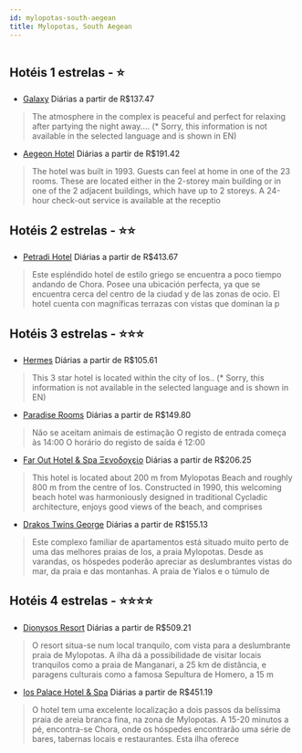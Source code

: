 ```yaml
---
id: mylopotas-south-aegean
title: Mylopotas, South Aegean
---
```


<center><img src="http://content.totalstay.com/Content/DataObjects/ThirdPartyProperty/Image/ext957/image_956357_19285325.jpg" alt="" /></center>


## Hotéis 1 estrelas - ⭐️

-    [Galaxy](https://www.hurb.com/hoteis/mylopotas/galaxy-JNP-JP359174?cmp=18055) Diárias a partir de R$137.47
   > The atmosphere in the complex is peaceful and perfect for relaxing after partying the night away.... (* Sorry, this information is not available in the selected language and is shown in EN) 
-    [Aegeon Hotel](https://www.hurb.com/hoteis/mylopotas/aegeon-hotel-JNP-JP992140?cmp=18055) Diárias a partir de R$191.42
   > The hotel was built in 1993. Guests can feel at home in one of the 23 rooms. These are located either in the 2-storey main building or in one of the 2 adjacent buildings, which have up to 2 storeys. A 24-hour check-out service is available at the receptio

## Hotéis 2 estrelas - ⭐️⭐️

-    [Petradi Hotel](https://www.hurb.com/hoteis/mylopotas/petradi-hotel-JNP-JP387506?cmp=18055) Diárias a partir de R$413.67
   > Este espléndido hotel de estilo griego se encuentra a poco tiempo andando de Chora. Posee una ubicación perfecta, ya que se encuentra cerca del centro de la ciudad y de las zonas de ocio. El hotel cuenta con magníficas terrazas con vistas que dominan la p

## Hotéis 3 estrelas - ⭐️⭐️⭐️

-    [Hermes](https://www.hurb.com/hoteis/mylopotas/hermes-JNP-JP027067?cmp=18055) Diárias a partir de R$105.61
   > This 3 star hotel is located within the city of Ios.. (* Sorry, this information is not available in the selected language and is shown in EN) 
-    [Paradise Rooms](https://www.hurb.com/hoteis/mylopotas/paradise-rooms-JNP-JP00096S?cmp=18055) Diárias a partir de R$149.80
   > Não se aceitam animais de estimação  O registo de entrada começa às 14:00  O horário do registo de saída é 12:00
-    [Far Out Hotel & Spa Ξενοδοχείο](https://www.hurb.com/hoteis/mylopotas/far-out-hotel-spa-ksenodokheio-JNP-JP319930?cmp=18055) Diárias a partir de R$206.25
   > This hotel is located about 200 m from Mylopotas Beach and roughly 800 m from the centre of Ios.  Constructed in 1990, this welcoming beach hotel was harmoniously designed in traditional Cycladic architecture, enjoys good views of the beach, and comprises
-    [Drakos Twins George](https://www.hurb.com/hoteis/mylopotas/drakos-twins-george-JNP-JP196313?cmp=18055) Diárias a partir de R$155.13
   > Este complexo familiar de apartamentos está situado muito perto de uma das melhores praias de Ios, a praia Mylopotas. Desde as varandas, os hóspedes poderão apreciar as deslumbrantes vistas do mar, da praia e das montanhas. A praia de Yialos e o túmulo de

## Hotéis 4 estrelas - ⭐️⭐️⭐️⭐️

-    [Dionysos Resort](https://www.hurb.com/hoteis/mylopotas/dionysos-resort-JNP-JP027060?cmp=18055) Diárias a partir de R$509.21
   > O resort situa-se num local tranquilo, com vista para a deslumbrante praia de Mylopotas. A ilha dá a possibilidade de visitar locais tranquilos como a praia de Manganari, a 25 km de distância, e paragens culturais como a famosa Sepultura de Homero, a 15 m
-    [Ios Palace Hotel & Spa](https://www.hurb.com/hoteis/mylopotas/ios-palace-hotel-spa-JNP-JP738742?cmp=18055) Diárias a partir de R$451.19
   > O hotel tem uma excelente localização a dois passos da belíssima praia de areia branca fina, na zona de Mylopotas. A 15-20 minutos a pé, encontra-se Chora, onde os hóspedes encontrarão uma série de bares, tabernas locais e restaurantes. Esta ilha oferece 
